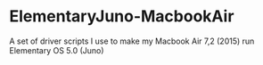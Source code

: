# ElementaryJuno-MacbookAir
A set of driver scripts I use to make my Macbook Air 7,2 (2015) run Elementary OS 5.0 (Juno)
